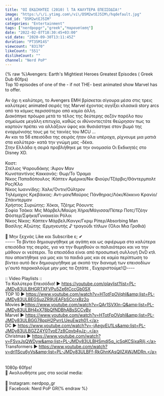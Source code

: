 ```yaml
---
title: "ΟΙ ΕΚΔΙΚΗΤΕΣ (2010) l ΤΑ ΚΑΛΥΤΕΡΑ ΕΠΕΙΣΟΔΙΑ!"
image: "https:\/\/i.ytimg.com\/vi\/D5M2wtEJ5IM\/hqdefault.jpg"
vid_id: "D5M2wtEJ5IM"
categories: "Entertainment"
tags: ["nerdpopgr","greek","παρουσίαση"]
date: "2022-02-07T18:30:45+03:00"
vid_date: "2020-09-30T13:11:45Z"
duration: "PT35M14S"
viewcount: "83170"
likeCount: "551"
dislikeCount: ""
channel: "Nerd PoP"
---
```

{% raw %}Avengers: Earth's Mightiest Heroes Greatest Episodes ( Greek Dub 60fps)<br />Top 10 episodes of οne of the - if not THE- best animated show Marvel has to offer.<br /><br />Αν όχι η καλύτερη, το Avengers EMH βρίσκεται σίγουρα μέσα στις τρεις καλύτερες animated σειρές της Marvel έχοντας αγγίξει κλασικά story arcs από τα κόμικς περισσότερο από καμία άλλη.<br /> Διακόπηκε πρόωρα μετά το τέλος της δεύτερης σεζόν παρόλο που σημείωσε μεγάλη επιτυχία, καθώς οι ιθύνοντεςτότε θεώρησαν πως τα καρτούν πρέπει να αλλάξουν ύφος και θυσιάστηκε στον βωμό της εναρμόνισης τους με τις ταινίες του MCU ...<br />Αν και τα 56 επεισόδια της σειράς ήταν όλα υπέροχα,  ρίχνουμε μια ματιά στα καλύτερα- κατά την γνώμη μας -δέκα.<br />Στην Ελλάδα η σειρά προβλήθηκε με την ονομασία Οι Εκδικητές στο Disney XD.<br /><br />Καστ:<br />Στέλιος Ψαρουδάκης :Άιρον Μαν<br />Κωνσταντίνος Κακκανάς: Θωρ/Το Όραμα<br />Νίκος Παπαδόπουλος :Κάπτεν Αμέρικα/Νικ Φιούρι/Τζάρβις/Θάντερμπολτ Ρος/Κλο<br />Νίκος Ιωαννίδης: Χαλκ/Όντιν/Ούλτρον<br />Τηλέμαχος Κρεβάικας: Αντ-μαν/Μαύρος Πάνθηρας/Λόκι/Κόκκινο Κρανίο/Σπάιντερμαν<br />Χρήστος Συριώτης: Χόκαι, Τζέημς Ρόουντς<br />Σοφία Τσάκα: Μις Μάρβελ/Μαύρη Χήρα/Μάγισσα/Πέπερ Ποτς/Τζέην Φόστερ/Σφήκα/Γυναικείοι Ρόλοι<br />Νίκος Νίκας: Κάπτεν Μάρβελ/Κανγκ/Γκριμ Ρίπερ/Absorbing Man<br />Βασίλης Αξιώτης :Ερμηνευτής ♪ τραγούδι τίτλων (Όλοι Μια Γροθιά)<br /><br />👀 Mην ξεχνάς Like και Subscribe ε; ✔<br />----- Το βίντεο δημιουργήθηκε με αγάπη και ως αφιέρωμα στα καλύτερα επεισόδια της σειράς, για να την θυμηθούν οι παλαιότεροι και να την μάθουν οι νεότεροι. Τα επεισόδια είναι από προσωπική συλλογή DvD κτλ που αποκτήθηκε για μας και τα παιδιά μας και σε καμία περίπτωση το βίντεο αυτό δεν δημιουργήθηκε με σκοπό την διανομή των επεισοδίων γι'αυτό παρακαλούμε μην μας τα ζητάτε , Ευχαριστούμε!😉----<br /><br />:: Video Playlists  ::<br />Τα Καλύτερα Επεισόδια! ► <a rel="nofollow" target="blank" href="https://youtube.com/playlist?list=PL-JMDy83ULBHGRTXFVPu5Ze6tCccGb0SX">https://youtube.com/playlist?list=PL-JMDy83ULBHGRTXFVPu5Ze6tCccGb0SX</a><br />TOP 10 ► <a rel="nofollow" target="blank" href="https://www.youtube.com/watch?v=HTotFpOVqhI&amp;list=PL-JMDy83ULBEGSuzZR9UEAFbSCcrxBz2o">https://www.youtube.com/watch?v=HTotFpOVqhI&amp;list=PL-JMDy83ULBEGSuzZR9UEAFbSCcrxBz2o</a><br />Movies ►<a rel="nofollow" target="blank" href="https://www.youtube.com/watch?v=QAr1SVXIn-Q&amp;list=PL-JMDy83ULBH4xX78bQfNDBhABsSCCvBv">https://www.youtube.com/watch?v=QAr1SVXIn-Q&amp;list=PL-JMDy83ULBH4xX78bQfNDBhABsSCCvBv</a><br />Marvel ► <a rel="nofollow" target="blank" href="https://www.youtube.com/watch?v=HTotFpOVqhI&amp;list=PL-JMDy83ULBGG78ppH2PvrrLUeuEwzh01.">https://www.youtube.com/watch?v=HTotFpOVqhI&amp;list=PL-JMDy83ULBGG78ppH2PvrrLUeuEwzh01.</a><br />DC ► <a rel="nofollow" target="blank" href="https://www.youtube.com/watch?v=-jAegvEU1Ls&amp;list=PL-JMDy83ULBGZZ4Y0TvoE7z8Cpvb4yJz-.">https://www.youtube.com/watch?v=-jAegvEU1Ls&amp;list=PL-JMDy83ULBGZZ4Y0TvoE7z8Cpvb4yJz-.</a><br />Christmas ► <a rel="nofollow" target="blank" href="https://www.youtube.com/watch?v=FSvxJsQWDyw&amp;list=PL-JMDy83ULBHSmdj5q_jcSqKCSjxaRilj.">https://www.youtube.com/watch?v=FSvxJsQWDyw&amp;list=PL-JMDy83ULBHSmdj5q_jcSqKCSjxaRilj.</a><br />Transformers ► <a rel="nofollow" target="blank" href="https://www.youtube.com/watch?v=drl1Scu6yVs&amp;list=PL-JMDy83ULBFf-RkGhnKAsQlIZAWJMDRn.">https://www.youtube.com/watch?v=drl1Scu6yVs&amp;list=PL-JMDy83ULBFf-RkGhnKAsQlIZAWJMDRn.</a><br /><br /><br />1080p 60fps!<br />🔵 Ακολουθήστε μας στα social media: <br /><br />🔸 Instagram: nerdpop_gr<br />🔸 Facebook: Nerd PoP GR{% endraw %}
